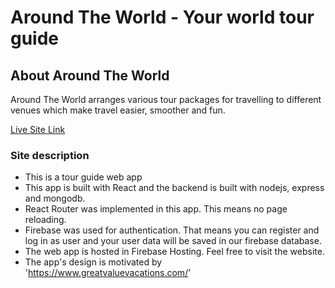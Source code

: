 # Around The World - Your world tour guide

## About Around The World

Around The World arranges various tour packages for travelling to different venues which make travel easier, smoother and fun. 

[Live Site Link](https://unihealtth.web.app/)

### Site description

* This is a tour guide web app
* This app is built with React and the backend is built with nodejs, express and mongodb.
* React Router was implemented in this app. This means no page reloading.
* Firebase was used for authentication. That means you can register and log in as user and your user data will be saved in our firebase database.
* The web app is hosted in Firebase Hosting. Feel free to visit the website.
* The app's design is motivated by 'https://www.greatvaluevacations.com/'